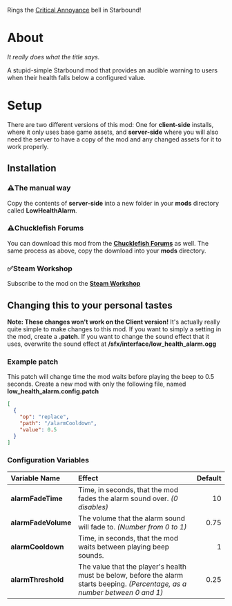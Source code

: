 Rings the [Critical Annoyance](http://tvtropes.org/pmwiki/pmwiki.php/Main/CriticalAnnoyance) bell in Starbound!
# About

*It really does what the title says.*

A stupid-simple Starbound mod that provides an audible warning to users when their health falls below a configured value.

# Setup
There are two different versions of this mod: One for **client-side** installs, where it only uses base game assets, and **server-side** where you will also need the server to have a copy of the mod and any changed assets for it to work properly.

## Installation
### :warning:The manual way
Copy the contents of **server-side** into a new folder in your **mods** directory called **LowHealthAlarm**.
### :warning:Chucklefish Forums
You can download this mod from the [**Chucklefish Forums**](https://community.playstarbound.com/resources/low-health-alarm.4879/) as well. The same process as above, copy the download into your **mods** directory.

### :white_check_mark:Steam Workshop
Subscribe to the mod on the [**Steam Workshop**](http://steamcommunity.com/sharedfiles/filedetails/?id=1086805718)

## Changing this to your personal tastes
**Note: These changes won't work on the Client version!**
It's actually really quite simple to make changes to this mod. If you want to simply a setting in the mod, create a **.patch**. If you want to change the sound effect that it uses, overwrite the sound effect at **/sfx/interface/low_health_alarm.ogg**

### Example patch
This patch will change time the mod waits before playing the beep to 0.5 seconds.
Create a new mod with only the following file, named **low_health_alarm.config.patch**
```json
[
  {
    "op": "replace",
    "path": "/alarmCooldown",
    "value": 0.5
  }
]
```
### Configuration Variables
| Variable Name | Effect      | Default |
| :---          | :---        |    ---: |
| **alarmFadeTime** | Time, in seconds, that the mod fades the alarm sound over. *(0 disables)* | 10
| **alarmFadeVolume** | The volume that the alarm sound will fade to. *(Number from 0 to 1)* | 0.75
| **alarmCooldown** | Time, in seconds, that the mod waits between playing beep sounds. | 1
| **alarmThreshold** | The value that the player's health must be below, before the alarm starts beeping. *(Percentage, as a number between 0 and 1)* | 0.25

